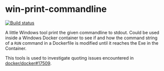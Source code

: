 # win-print-commandline
[![Build status](https://ci.appveyor.com/api/projects/status/xac75j3av0cwpq47?svg=true)](https://ci.appveyor.com/project/StefanScherer/win-print-commandline)

A little Windows tool print the given commandline to stdout. Could be used inside
a Windows Docker container to see if and how the command string of a `RUN` command in a Dockerfile is modified until it reaches the Exe in the Container.

This tools is used to investigate quoting issues encountered in [docker/docker#17509](https://github.com/docker/docker/issues/17509).
